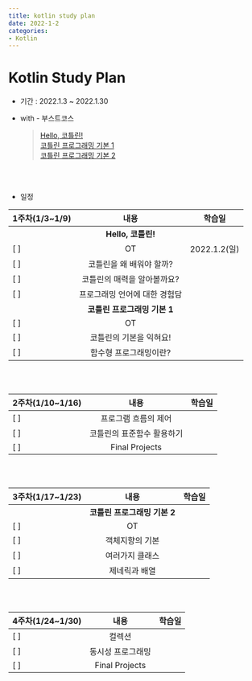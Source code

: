 ```yaml
---
title: kotlin study plan
date: 2022-1-2
categories:
- Kotlin
---
```


# Kotlin Study Plan  
- 기간 : 2022.1.3 ~ 2022.1.30  

- with - 부스트코스
  > [Hello, 코틀린!](https://www.boostcourse.org/mo001)  
  > [코틀린 프로그래밍 기본 1](https://www.boostcourse.org/mo132)  
  > [코틀린 프로그래밍 기본 2](https://www.boostcourse.org/mo234)  

<br>
<br>

- 일정  

|1주차(1/3~1/9)|내용|학습일|
|---|:---:|:-----------:|
||**Hello, 코틀린!**||
| [ ] |OT|2022.1.2(일)|
| [ ] |코틀린을 왜 배워야 할까?||
| [ ] |코틀린의 매력을 알아볼까요?||
| [ ] |프로그래밍 언어에 대한 경험담||
||**코틀린 프로그래밍 기본 1**||
| [ ] |OT||
| [ ] |코틀린의 기본을 익혀요!||
| [ ] |함수형 프로그래밍이란?||  
<br>  
<br>  
  
|2주차(1/10~1/16)|내용|학습일|
|---|:---:|:-----------:|
| [ ] |프로그램 흐름의 제어||
| [ ] |코틀린의 표준함수 활용하기||
| [ ] |Final Projects||  
<br>  
<br>  

|3주차(1/17~1/23)|내용|학습일|
|---|:---:|:---:|
||**코틀린 프로그래밍 기본 2**||
| [ ] |OT||
| [ ] |객체지향의 기본||
| [ ] |여러가지 클래스||
| [ ] |제네릭과 배열||
<br>  
<br>  

|4주차(1/24~1/30)|내용|학습일|
|---|:---:|:---:|
| [ ] |컬렉션||
| [ ] |동시성 프로그래밍||
| [ ] |Final Projects||